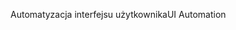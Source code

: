 <span data-ttu-id="97f7e-101">Automatyzacja interfejsu użytkownika</span><span class="sxs-lookup"><span data-stu-id="97f7e-101">UI Automation</span></span>